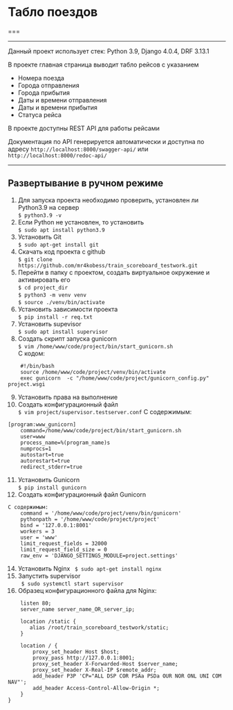 # Табло поездов
===
***

Данный проект использует стек: Python  3.9, Django 4.0.4, DRF 3.13.1

В проекте главная страница выводит табло рейсов с указанием
* Номера поезда
* Города отправления
* Города прибытия
* Даты и времени отправления
* Даты и времени прибытия
* Статуса рейса

В проекте доступны REST API для работы рейсами

Документация по API генерируется автоматически и доступна по адресу
```http://localhost:8000/swagger-api/``` или ```http://localhost:8000/redoc-api/```


***
## Развертывание в ручном режиме

1. Для запуска проекта необходимо проверить, установлен ли Python3.9 на сервер <br/>
```$ python3.9 -v```<br/>
2. Если Python не установлен, то установить <br/>
```$ sudo apt install python3.9```
3. Установить Git<br/>
```$ sudo apt-get install git```
4. Cкачать код проекта с github<br/>
```$ git clone https://github.com/mr4kobess/train_scoreboard_testwork.git```
5. Перейти в папку с проектом, создать виртуальное окружение и активировать его<br/>
```$ cd project_dir```<br/>
```$ python3 -m venv venv```<br/>
```$ source ./venv/bin/activate```
6. Установить зависимости проекта<br/>
```$ pip install -r req.txt```
7. Установить supevisor<br/>
```$ sudo apt install supervisor```
8. Создать скрипт запуска gunicorn<br/>
```$ vim /home/www/code/project/bin/start_gunicorn.sh```<br/>
С кодом:<br/> 
```
    #!/bin/bash
    source /home/www/code/project/venv/bin/activate
    exec gunicorn  -c "/home/www/code/project/gunicorn_config.py" project.wsgi
```
9. Установить права на выполнение<br/>
10. Создать конфигурационный файл<br/>
```$ vim project/supervisor.testserver.conf```
C содержимым:
```
[program:www_gunicorn]
	command=/home/www/code/project/bin/start_gunicorn.sh
	user=www
	process_name=%(program_name)s
	numprocs=1
	autostart=true
	autorestart=true
	redirect_stderr=true
```
11. Установить Gunicorn<br/>
```$ pip install gunicorn```
12. Создать конфигурационный файл Gunicorn
```
С содержимым:
    command = '/home/www/code/project/venv/bin/gunicorn'
    pythonpath = '/home/www/code/project/project'
    bind = '127.0.0.1:8001'
    workers = 3
    user = 'www'
    limit_request_fields = 32000
    limit_request_field_size = 0
    raw_env = 'DJANGO_SETTINGS_MODULE=project.settings'
```
14. Установить Nginx
` $ sudo apt-get install nginx`
15. Запустить supervisor<br/>
` $ sudo systemctl start supervisor`
16. Образец конфигурационного файла для Nginx:
```server {
    listen 80;
    server_name server_name_OR_server_ip;

    location /static {
       alias /root/train_scoreboard_testwork/static;
    }

    location / {
        proxy_set_header Host $host;
        proxy_pass http://127.0.0.1:8001;
        proxy_set_header X-Forwarded-Host $server_name;
        proxy_set_header X-Real-IP $remote_addr;
        add_header P3P 'CP="ALL DSP COR PSAa PSDa OUR NOR ONL UNI COM NAV"';
        add_header Access-Control-Allow-Origin *;
    }
}
